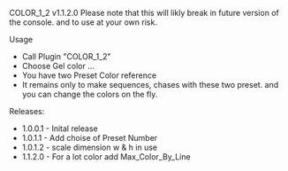 COLOR_1_2 v1.1.2.0
Please note that this will likly break in future version of the console. and to use at your own risk.

Usage
* Call Plugin "COLOR_1_2" 
* Choose Gel color ...
* You have two Preset Color reference 
* It remains only to make sequences, chases with these two preset. and you can change the colors on the fly.

Releases:
* 1.0.0.1 - Inital release
* 1.0.1.1 - Add choise of Preset Number
* 1.0.1.2 - scale dimension w & h in use 
* 1.1.2.0 - For a lot color add Max_Color_By_Line
